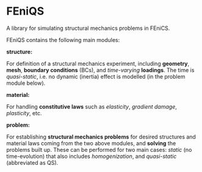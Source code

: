 # FEniQS
A library for simulating structural mechanics problems in FEniCS.

FEniQS contains the following main modules:

**structure:**

For definition of a structural mechanics experiment, including **geometry**, **mesh**, **boundary conditions** (BCs), and _time-varying_ **loadings**. The time is _quasi-static_, i.e. no dynamic (inertia) effect is modelled (in the problem module below).

**material:**

For handling **constitutive laws** such as _elasticity_, _gradient damage_, _plasticity_, etc.

**problem:**

For establishing **structural mechanics problems** for desired structures and material laws coming from the two above modules, and **solving** the problems built up. These can be performed for two main cases: _static_ (no time-evolution) that also includes _homogenization_, and _quasi-static_ (abbreviated as QS).
